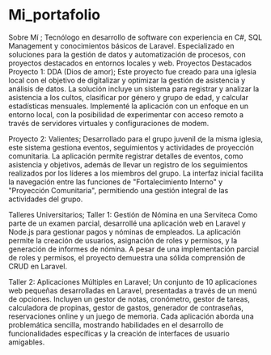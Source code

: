 # Mi_portafolio
Sobre Mí ;
Tecnólogo en desarrollo de software con experiencia en C#, SQL Management y conocimientos básicos de Laravel. Especializado en soluciones para la gestión de datos y automatización de procesos, con proyectos destacados en entornos locales y web.
Proyectos Destacados
Proyecto 1: DDA (Dios de amor);
Este proyecto fue creado para una iglesia local con el objetivo de digitalizar y optimizar la gestión de asistencia y análisis de datos. La solución incluye un sistema para registrar y analizar la asistencia a los cultos, clasificar por género y grupo de edad, y calcular estadísticas mensuales. Implementé la aplicación con un enfoque en un entorno local, con la posibilidad de experimentar con acceso remoto a través de servidores virtuales y configuraciones de modem.

Proyecto 2: Valientes;
Desarrollado para el grupo juvenil de la misma iglesia, este sistema gestiona eventos, seguimientos y actividades de proyección comunitaria. La aplicación permite registrar detalles de eventos, como asistencia y objetivos, además de llevar un registro de los seguimientos realizados por los líderes a los miembros del grupo. La interfaz inicial facilita la navegación entre las funciones de "Fortalecimiento Interno" y "Proyección Comunitaria", permitiendo una gestión integral de las actividades del grupo.

Talleres Universitarios;
Taller 1: Gestión de Nómina en una Serviteca
Como parte de un examen parcial, desarrollé una aplicación web en Laravel y Node.js para gestionar pagos y nóminas de empleados. La aplicación permite la creación de usuarios, asignación de roles y permisos, y la generación de informes de nómina. A pesar de una implementación parcial de roles y permisos, el proyecto demuestra una sólida comprensión de CRUD en Laravel.

Taller 2: Aplicaciones Múltiples en Laravel;
Un conjunto de 10 aplicaciones web pequeñas desarrolladas en Laravel, presentadas a través de un menú de opciones. Incluyen un gestor de notas, cronómetro, gestor de tareas, calculadora de propinas, gestor de gastos, generador de contraseñas, reservaciones online y un juego de memoria. Cada aplicación aborda una problemática sencilla, mostrando habilidades en el desarrollo de funcionalidades específicas y la creación de interfaces de usuario amigables.
